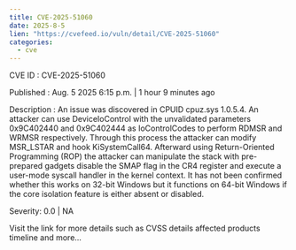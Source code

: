 ```yaml
--- 
title: CVE-2025-51060
date: 2025-8-5
lien: "https://cvefeed.io/vuln/detail/CVE-2025-51060"
categories:
  - cve
---
```


CVE ID : CVE-2025-51060

Published :  Aug. 5
2025
6:15 p.m. | 1 hour
9 minutes ago

Description : An issue was discovered in CPUID cpuz.sys 1.0.5.4. An attacker can use DeviceIoControl with the unvalidated parameters 0x9C402440 and 0x9C402444 as IoControlCodes to perform RDMSR and WRMSR
respectively. Through this process
the attacker can modify MSR_LSTAR and hook KiSystemCall64. Afterward
using Return-Oriented Programming (ROP)
the attacker can manipulate the stack with pre-prepared gadgets
disable the SMAP flag in the CR4 register
and execute a user-mode syscall handler in the kernel context. It has not been confirmed whether this works on 32-bit Windows
but it functions on 64-bit Windows if the core isolation feature is either absent or disabled.

Severity: 0.0 | NA

Visit the link for more details
such as CVSS details
affected products
timeline
and more...
